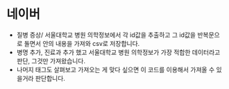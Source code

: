 # 네이버

- 질병 증상/ 서울대학교 병원 의학정보에서 각 id값을 추출하고 그 id값을 반복문으로 돌면서 안의 내용을 가져와 csv로 저장합니다.
- 병명 추가, 진료과 추가 했고 서울대학교 병원 의학정보가 가장 적합한 데이터라고 판단, 그것만 가져왔습니다.
- 나머지 태그도 살펴보고 가져오는 게 맞다 싶으면 이 코드를 이용해서 가져올 수 있을거라 판단합니다.
